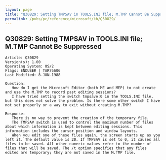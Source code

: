 ```yaml
---
layout: page
title: "Q30829: Setting TMPSAV in TOOLS.INI file; M.TMP Cannot Be Suppressed"
permalink: /pubs/pc/reference/microsoft/kb/Q30829/
---
```


## Q30829: Setting TMPSAV in TOOLS.INI file; M.TMP Cannot Be Suppressed

	Article: Q30829
	Version(s): 1.00
	Operating System: OS/2
	Flags: ENDUSER | TAR76606
	Last Modified: 8-JUN-1988
	
	Question:
	   How do I get the Microsoft Editor (both ME and MEP) to not create
	and use the M.TMP to record past editing sessions?
	   I have tried setting the switch tmpsave:0 in the TOOLS.INI file,
	but this does not solve the problem. Is there some other switch I have
	not set properly or a way to exit without creating M.TMP?
	
	Response:
	   There is no way to prevent the creation of the temporary file.
	   The TMPSAV switch is used to control the maximum number of files
	about which information is kept between editing sessions. This
	information includes the cursor position and window layouts.
	   When you edit one of these files again, the screen starts up as you
	left it. The default value is 20. If TMPSAV is set to 0, it causes all
	files to be saved. All other numeric values refer to the number of
	files that will be saved. The /t option specifies that any files
	edited are temporary; they are not saved in the M.TMP file.
